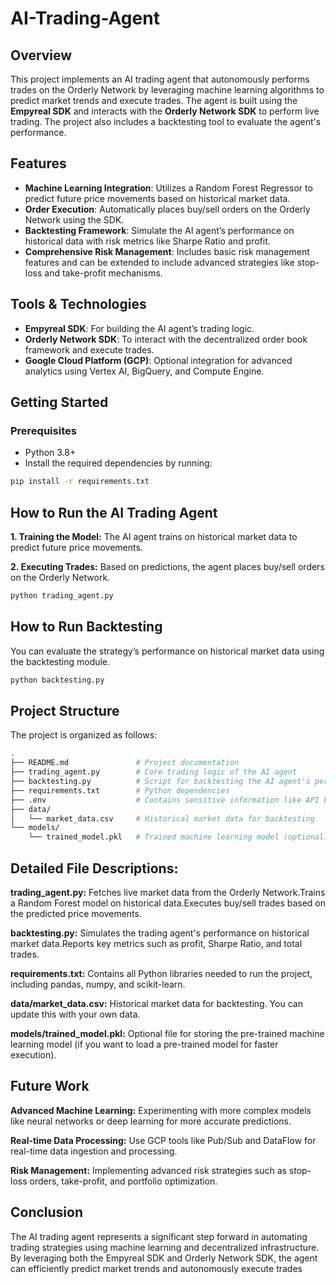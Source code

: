 # AI-Trading-Agent
## Overview
This project implements an AI trading agent that autonomously performs trades on the Orderly Network by leveraging machine learning algorithms to predict market trends and execute trades. The agent is built using the **Empyreal SDK** and interacts with the **Orderly Network SDK** to perform live trading. The project also includes a backtesting tool to evaluate the agent's performance.

## Features
- **Machine Learning Integration**: Utilizes a Random Forest Regressor to predict future price movements based on historical market data.
- **Order Execution**: Automatically places buy/sell orders on the Orderly Network using the SDK.
- **Backtesting Framework**: Simulate the AI agent’s performance on historical data with risk metrics like Sharpe Ratio and profit.
- **Comprehensive Risk Management**: Includes basic risk management features and can be extended to include advanced strategies like stop-loss and take-profit mechanisms.

## Tools & Technologies
- **Empyreal SDK**: For building the AI agent’s trading logic.
- **Orderly Network SDK**: To interact with the decentralized order book framework and execute trades.
- **Google Cloud Platform (GCP)**: Optional integration for advanced analytics using Vertex AI, BigQuery, and Compute Engine.
  
## Getting Started

### Prerequisites
- Python 3.8+
- Install the required dependencies by running:
  
```bash
pip install -r requirements.txt
```

## How to Run the AI Trading Agent

**1. Training the Model:** The AI agent trains on historical market data to predict future price movements.

**2. Executing Trades:** Based on predictions, the agent places buy/sell orders on the Orderly Network.

```bash
python trading_agent.py

```
## How to Run Backtesting
You can evaluate the strategy’s performance on historical market data using the backtesting module.

```bash
python backtesting.py
```

## Project Structure
The project is organized as follows:
```bash
.
├── README.md               # Project documentation
├── trading_agent.py        # Core trading logic of the AI agent
├── backtesting.py          # Script for backtesting the AI agent's performance
├── requirements.txt        # Python dependencies
├── .env                    # Contains sensitive information like API keys (not included in repo)
├── data/
│   └── market_data.csv     # Historical market data for backtesting
└── models/
    └── trained_model.pkl   # Trained machine learning model (optional)
```
## Detailed File Descriptions:
**trading_agent.py:** 
  Fetches live market data from the Orderly Network.Trains a Random Forest model on historical data.Executes buy/sell trades based on the predicted price movements.
  
**backtesting.py:**
Simulates the trading agent's performance on historical market data.Reports key metrics such as profit, Sharpe Ratio, and total trades.

**requirements.txt:**
Contains all Python libraries needed to run the project, including pandas, numpy, and scikit-learn.

**data/market_data.csv:**
Historical market data for backtesting. You can update this with your own data.

**models/trained_model.pkl:**
Optional file for storing the pre-trained machine learning model (if you want to load a pre-trained model for faster execution).

## Future Work

**Advanced Machine Learning:** Experimenting with more complex models like neural networks or deep learning for more accurate predictions.

**Real-time Data Processing:** Use GCP tools like Pub/Sub and DataFlow for real-time data ingestion and processing.

**Risk Management:** Implementing advanced risk strategies such as stop-loss orders, take-profit, and portfolio optimization.

## Conclusion
The AI trading agent represents a significant step forward in automating trading strategies using machine learning and decentralized infrastructure. By leveraging both the Empyreal SDK and Orderly Network SDK, the agent can efficiently predict market trends and autonomously execute trades


